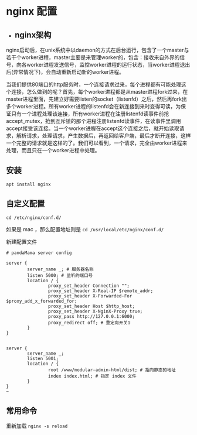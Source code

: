 # nginx 配置

*  ## nginx架构

nginx启动后，在unix系统中以daemon的方式在后台运行，包含了一个master与若干个worker进程，master主要是来管理worker的，包含：接收来自外界的信号，向各worker进程发送信号，监控worker进程的运行状态，当worker进程退出后(异常情况下)，会自动重新启动新的worker进程。

当我们提供80端口的http服务时，一个连接请求过来，每个进程都有可能处理这个连接，怎么做到的呢？首先，每个worker进程都是从master进程fork过来，在master进程里面，先建立好需要listen的socket（listenfd）之后，然后再fork出多个worker进程。所有worker进程的listenfd会在新连接到来时变得可读，为保证只有一个进程处理该连接，所有worker进程在注册listenfd读事件前抢accept_mutex，抢到互斥锁的那个进程注册listenfd读事件，在读事件里调用accept接受该连接。当一个worker进程在accept这个连接之后，就开始读取请求，解析请求，处理请求，产生数据后，再返回给客户端，最后才断开连接，这样一个完整的请求就是这样的了。我们可以看到，一个请求，完全由worker进程来处理，而且只在一个worker进程中处理。

## 安装 

` apt install nginx `


## 自定义配置

` cd /etc/nginx/conf.d/ `

如果是 mac ，那么配置地址则是 ` cd /usr/local/etc/nginx/conf.d/ `

新建配置文件

```
# pandaMama server config

server {
        server_name _; # 服务器名称
        listen 5000; # 监听的端口号
        location / {
                proxy_set_header Connection "";
                proxy_set_header X-Real-IP $remote_addr;
                proxy_set_header X-Forwarded-For $proxy_add_x_forwarded_for;
                proxy_set_header Host $http_host;
                proxy_set_header X-NginX-Proxy true;
                proxy_pass http://127.0.0.1:6000;
                proxy_redirect off; # 重定向开关1
        }
}

```


```

server {
        server_name _;
        listen 5001;
        location / {
                root /www/modular-admin-html/dist; # 指向静态的地址
                index index.html; # 指定 index 文件
        }
}
~

```

## 常用命令

重新加载 `nginx -s reload`
